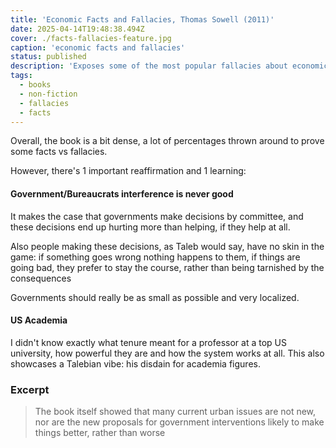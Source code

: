 ```yaml
---
title: 'Economic Facts and Fallacies, Thomas Sowell (2011)'
date: 2025-04-14T19:48:38.494Z
cover: ./facts-fallacies-feature.jpg
caption: 'economic facts and fallacies'
status: published
description: 'Exposes some of the most popular fallacies about economic issues-and does so in a lively manner and without requiring any prior knowledge of economics by the reader'
tags:
  - books
  - non-fiction
  - fallacies
  - facts
---
```


Overall, the book is a bit dense, a lot of percentages thrown around to prove some facts vs fallacies.

However, there's 1 important reaffirmation and 1 learning:

#### Government/Bureaucrats interference is never good

It makes the case that governments make decisions by committee, and these decisions end up hurting more than helping, if they help at all.

Also people making these decisions, as Taleb would say, have no skin in the game: if something goes wrong nothing happens to them, if things are going bad, they prefer to stay the course, rather than being tarnished by the consequences

Governments should really be as small as possible and very localized.

#### US Academia

I didn't know exactly what tenure meant for a professor at a top US university, how powerful they are and how the system works at all.
This also showcases a Talebian vibe: his disdain for academia figures.

### Excerpt

> The book itself showed that many current urban issues are not new, nor are the new proposals for government interventions likely to make things better, rather than worse
